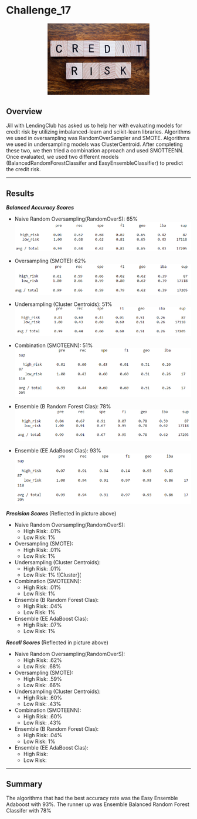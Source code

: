 # Challenge_17


<p align="center" width="100%">
    <img width="55%" src="https://github.com/LindsayTeeters/Challenge_17/blob/main/Resources/CreditRiskTiles.png">
</p>


## Overview

Jill with LendingClub has asked us to help her with evaluating models for credit risk by utilizing imbalanced-learn and scikit-learn libraries. Algorithms we used in oversampling was RandomOverSampler and SMOTE. Algorithms we used in undersampling models was ClusterCentroid. After completing these two, we then tried a combination approach and used SMOTTEENN. Once evaluated, we used two different models (BalancedRandomForestClassifer and EasyEnsembleClassifier) to predict the credit risk.

----------------------------------------------------------------

## Results
<b><i> Balanced Accuracy Scores </i></b>

* Naive Random Oversampling(RandomOverS): 65%
    ![Naive](https://github.com/LindsayTeeters/Challenge_17/blob/main/Resources/Oversampling%20Classification%20Report.png)
    
* Oversampling (SMOTE): 62%
![SMOTE](https://github.com/LindsayTeeters/Challenge_17/blob/main/Resources/Smote%20Classification%20Report.png)

* Undersampling (Cluster Centroids): 51%
![Cluster](https://github.com/LindsayTeeters/Challenge_17/blob/main/Resources/Undersampling%20Imbalanced%20Classification%20Summary.png)

* Combination (SMOTEENN): 51%
![SMOTEENN](https://github.com/LindsayTeeters/Challenge_17/blob/main/Resources/Combo%20Clas%20Sum.png)

* Ensemble (B Random Forest Clas): 78%
![EBFC](https://github.com/LindsayTeeters/Challenge_17/blob/main/Resources/Risk%20Ensemble%20Classification%20Report.png)

* Ensemble (EE AdaBoost Clas): 93%
![EEADBC](https://github.com/LindsayTeeters/Challenge_17/blob/main/Resources/Risk%20Ensemble%20AdaBoost%20Classification%20Report.png)




<b><i> Precision Scores </i></b>(Reflected in picture above)

* Naive Random Oversampling(RandomOverS): 
    - High Risk: .01%
    - Low Risk:   1%
* Oversampling (SMOTE): 
    - High Risk: .01%
    - Low Risk:  1%
* Undersampling (Cluster Centroids): 
    - High Risk: .01%
    - Low Risk:   1%
    ![Cluster](
* Combination (SMOTEENN): 
    - High Risk: .01%
    - Low Risk:   1%
* Ensemble (B Random Forest Clas):
    - High Risk: .04%
    - Low Risk:   1%
* Ensemble (EE AdaBoost Clas): 
    - High Risk: .07%
    - Low Risk:   1%




<b><i> Recall Scores </i></b>(Reflected in picture above)

* Naive Random Oversampling(RandomOverS): 
    - High Risk: .62%
    - Low Risk:  .68%
* Oversampling (SMOTE): 
    - High Risk: .59%
    - Low Risk:  .66%
* Undersampling (Cluster Centroids): 
    - High Risk: .60%
    - Low Risk:  .43%
* Combination (SMOTEENN): 
    - High Risk: .60%
    - Low Risk:  .43%
* Ensemble (B Random Forest Clas):
    - High Risk: .04%
    - Low Risk:   1%
* Ensemble (EE AdaBoost Clas): 
    - High Risk: 
    - Low Risk:   

----------------------------------------------------------------------------------------------------------------

## Summary

The algorithms that had the best accuracy rate was the Easy Ensemble Adaboost with 93%. The runner up was Ensemble Balanced Random Forest Classifer with 78%


